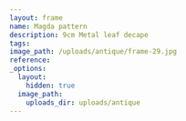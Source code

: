 ```yaml
---
layout: frame
name: Magda pattern
description: 9cm Metal leaf decape
tags:
image_path: /uploads/antique/frame-29.jpg
reference:
_options:
  layout:
    hidden: true
  image_path:
    uploads_dir: uploads/antique
---
```


